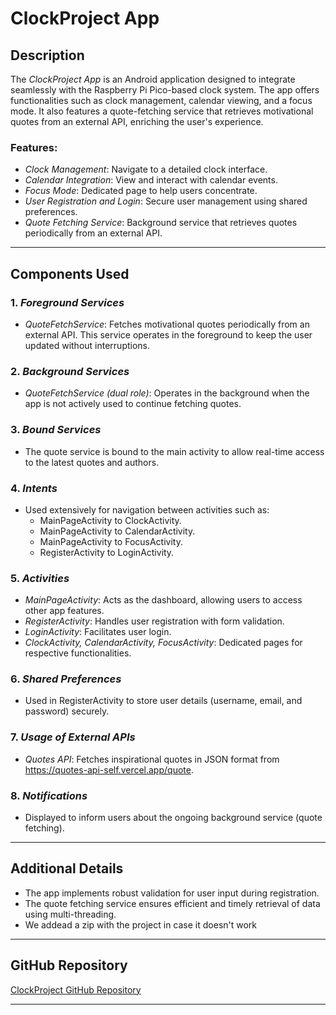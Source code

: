 # ClockProject App

## Description
The *ClockProject App* is an Android application designed to integrate seamlessly with the Raspberry Pi Pico-based clock system. The app offers functionalities such as clock management, calendar viewing, and a focus mode. It also features a quote-fetching service that retrieves motivational quotes from an external API, enriching the user's experience.

### Features:
- *Clock Management*: Navigate to a detailed clock interface.
- *Calendar Integration*: View and interact with calendar events.
- *Focus Mode*: Dedicated page to help users concentrate.
- *User Registration and Login*: Secure user management using shared preferences.
- *Quote Fetching Service*: Background service that retrieves quotes periodically from an external API.

---

## Components Used

### 1. *Foreground Services*
   - *QuoteFetchService*: Fetches motivational quotes periodically from an external API. This service operates in the foreground to keep the user updated without interruptions.

### 2. *Background Services*
   - *QuoteFetchService (dual role)*: Operates in the background when the app is not actively used to continue fetching quotes.

### 3. *Bound Services*
   - The quote service is bound to the main activity to allow real-time access to the latest quotes and authors.

### 4. *Intents*
   - Used extensively for navigation between activities such as:
     - MainPageActivity to ClockActivity.
     - MainPageActivity to CalendarActivity.
     - MainPageActivity to FocusActivity.
     - RegisterActivity to LoginActivity.

### 5. *Activities*
   - *MainPageActivity*: Acts as the dashboard, allowing users to access other app features.
   - *RegisterActivity*: Handles user registration with form validation.
   - *LoginActivity*: Facilitates user login.
   - *ClockActivity, CalendarActivity, FocusActivity*: Dedicated pages for respective functionalities.

### 6. *Shared Preferences*
   - Used in RegisterActivity to store user details (username, email, and password) securely.

### 7. *Usage of External APIs*
   - *Quotes API*: Fetches inspirational quotes in JSON format from https://quotes-api-self.vercel.app/quote.

### 8. *Notifications*
   - Displayed to inform users about the ongoing background service (quote fetching).

---

## Additional Details
- The app implements robust validation for user input during registration.
- The quote fetching service ensures efficient and timely retrieval of data using multi-threading.
- We addead a zip with the project in case it doesn't work

---

## GitHub Repository
[ClockProject GitHub Repository](https://github.com/AnaAdascalitei/Clock_Calendar_Project/tree/main)

---
